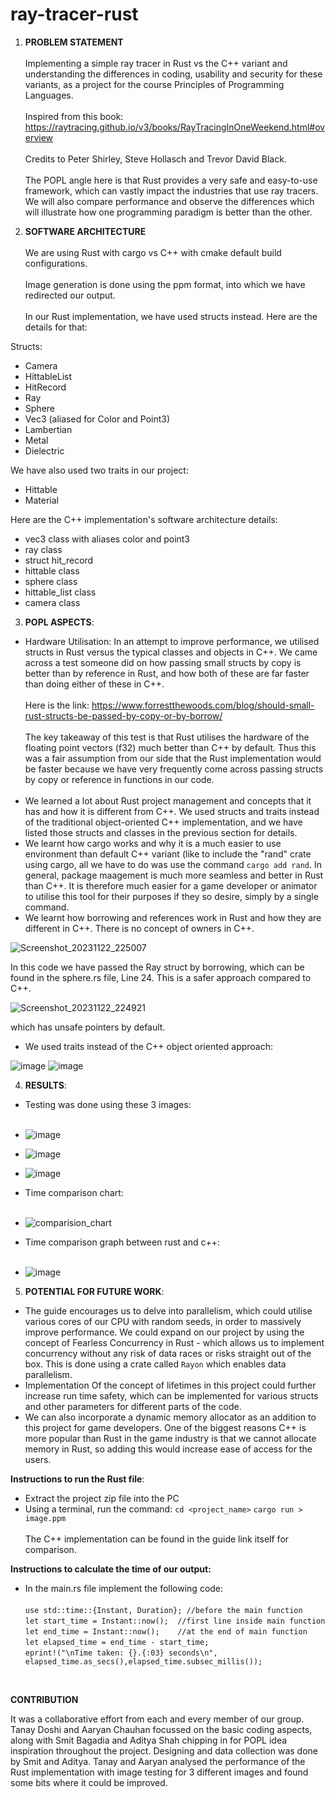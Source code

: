 # ray-tracer-rust
1) **PROBLEM STATEMENT** <br><br>
Implementing a simple ray tracer in Rust vs the C++ variant and understanding the differences in coding, usability and security for these variants, as a project for the course Principles of Programming Languages.<br><br>Inspired from this book: https://raytracing.github.io/v3/books/RayTracingInOneWeekend.html#overview <br><br> Credits to  Peter Shirley, Steve Hollasch and Trevor David Black. <br><br>
The POPL angle here is that Rust provides a very safe and easy-to-use framework, which can vastly impact the industries that use ray tracers. We will also compare performance and observe the differences which will illustrate how one programming paradigm is better than the other.

2) **SOFTWARE ARCHITECTURE** <br><br>
We are using Rust with cargo vs C++ with cmake default build configurations.<br><br> Image generation is done using the ppm format, into which we have redirected our output.<br><br>
In our Rust implementation, we have used structs instead. Here are the details for that:

Structs:
- Camera
- HittableList
- HitRecord
- Ray
- Sphere
- Vec3 (aliased for Color and Point3)
- Lambertian
- Metal
- Dielectric

We have also used two traits in our project:
- Hittable
- Material

Here are the C++ implementation's software architecture details: <br>
- vec3 class with aliases color and point3
- ray class
- struct hit_record
- hittable class
- sphere class
- hittable_list class
- camera class

3) **POPL ASPECTS**: 

- Hardware Utilisation: In an attempt to improve performance, we utilised structs in Rust versus the typical classes and objects in C++. We came across a test someone did on how passing small structs by copy is better than by reference in Rust, and how both of these are far faster than doing either of these in C++. <br><br>Here is the link: https://www.forrestthewoods.com/blog/should-small-rust-structs-be-passed-by-copy-or-by-borrow/ <br><br>
The key takeaway of this test is that Rust utilises the hardware of the floating point vectors (f32) much better than C++ by default. Thus this was a fair assumption from our side that the Rust implementation would be faster because we have very frequently come across passing structs by copy or reference in functions in our code.<br><br>
- We learned a lot about Rust project management and concepts that it has and how it is different from C++. We used structs and traits instead of the traditional object-oriented C++ implementation, and we have listed those structs and classes in the previous section for details.
- We learnt how cargo works and why it is a much easier to use environment than default C++ variant (like to include the "rand" crate using cargo, all we have to do was use the command `cargo add rand`. In general, package maagement is much more seamless and better in Rust than C++. It is therefore much easier for a game developer or animator to utilise this tool for their purposes if they so desire, simply by a single command.
- We learnt how borrowing and references work in Rust and how they are different in C++. There is no concept of owners in C++. <br>

![Screenshot_20231122_225007](https://github.com/ASC-073/ray-tracer-rust/assets/100084094/10dd2a07-f3c2-4e7c-91d5-a2a6a46dde3e)
    
In this code we have passed the Ray struct by borrowing, which can be found in the sphere.rs file, Line 24. This is a safer approach compared to C++.

![Screenshot_20231122_224921](https://github.com/ASC-073/ray-tracer-rust/assets/100084094/2730901b-7401-4aef-b113-872f38e35ee0)
    
  which has unsafe pointers by default.
- We used traits instead of the C++ object oriented approach:

![image](https://github.com/ASC-073/ray-tracer-rust/assets/100084094/a1be71b6-9f20-4603-b0b2-cbe14c87a34a)
![image](https://github.com/ASC-073/ray-tracer-rust/assets/100084094/790a8da6-8e58-499b-a5e9-61c8efdbb946)



4) **RESULTS**:
- Testing was done using these 3 images:<br><br>
- ![image](https://github.com/ASC-073/ray-tracer-rust/assets/136118131/c6267b71-79a0-4f06-8b4b-03b032b2ea7d)<br>
- ![image](https://github.com/ASC-073/ray-tracer-rust/assets/136118131/eee8c5e2-7762-4254-b284-6759e12e59ef)<br>
- ![image](https://github.com/ASC-073/ray-tracer-rust/assets/136118131/c2bc51d4-1fc8-4f40-a963-8308fa6b425f)<br>

- Time comparison chart:<br><br>
- ![comparision_chart](https://github.com/ASC-073/ray-tracer-rust/assets/136118131/e0bfd8aa-f9b2-495c-9773-3c46622bf278)<br>

- Time comparison graph between rust and c++:<br><br>
- ![image](https://github.com/ASC-073/ray-tracer-rust/assets/136118131/0eae9418-4bd6-4ae9-99e7-5d194ad45c5a)<br>


5) **POTENTIAL FOR FUTURE WORK**:
- The guide encourages us to delve into parallelism, which could utilise various cores of our CPU with random seeds, in order to massively improve performance. We could expand on our project by using the concept of Fearless Concurrency in Rust - which allows us to implement concurrency without any risk of data races or risks straight out of the box. This is done using a crate called `Rayon` which enables data parallelism.
- Implementation Of the concept of lifetimes in this project could further increase run time safety, which can be implemented for various structs and other parameters for different parts of the code.
- We can also incorporate a dynamic memory allocator as an addition to this project for game developers. One of the biggest reasons C++ is more popular than Rust in the game industry is that we cannot allocate memory in Rust, so adding this would increase ease of access for the users.


**Instructions to run the Rust file**:
- Extract the project zip file into the PC
- Using a terminal, run the command:
  `cd <project_name>`
  `cargo run > image.ppm`<br>
<br>The C++ implementation can be found in the guide link itself for comparison.<br>

**Instructions to calculate the time of our output:**
- In the main.rs file implement the following code:<br><br>
  `use std::time::{Instant, Duration}; //before the main function`<br>
  `let start_time = Instant::now();  //first line inside main function`<br>
  `let end_time = Instant::now();    //at the end of main function`<br>
  `let elapsed_time = end_time - start_time;`<br>
  `eprint!("\nTime taken: {}.{:03} seconds\n", elapsed_time.as_secs(),elapsed_time.subsec_millis());`<br>
<br>

**CONTRIBUTION**<br>

It was a collaborative effort from each and every member of our group.
Tanay Doshi and Aaryan Chauhan focussed on the basic coding aspects, along with Smit Bagadia and Aditya Shah chipping in for POPL idea inspiration throughout the project. Designing and data collection was done by Smit and Aditya. Tanay and Aaryan analysed the performance of the Rust implementation with image testing for 3 different images and found some bits where it could be improved.


